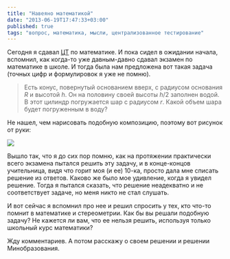 ```yaml
---
title: "Навеяно математикой"
date: "2013-06-19T17:47:33+03:00"
published: true
tags: "вопрос, математика, мысли, централизованное тестирование"
---
```


Сегодня я сдавал [ЦТ](http://dikmax.name/post/centralizedtesting) по математике. И пока сидел в ожидании начала, вспомнил, как когда-то уже давным-давно сдавал экзамен по математике в школе. И тогда была нам предложена вот такая задача (точных цифр и формулировок я уже не помню).

>Есть конус, повернутый основанием вверх, с радиусом основания $R$ и высотой $h$. Он на половину своей высоты $h/2$ заполнен водой. В этот цилиндр погружается шар с радиусом $r$. Какой объем шара будет погруженным в воду?

Не нашел, чем нарисовать подобную композицию, поэтому вот рисунок от руки:

![](http://a51056ce8d9b948fb69e-8de36eb37b2366f5a76a776c3dee0b32.r42.cf1.rackcdn.com/Inscribe-sphere-in-cone.jpg)

Вышло так, что я до сих пор помню, как на протяжении практически всего экзамена пытался решить эту задачу, и в конце-концов учительница, видя что горит моя (и ее) 10-ка, просто дала мне списать решение из ответов. Каково же было мое удивление, когда я увидел решение. Тогда я пытался сказать, что решение неадекватно и не соответствует задаче, но меня никто не стал слушать.

И вот сейчас я вспомнил про нее и решил спросить у тех, кто что-то помнит в математике и стереометрии. Как бы вы решали подобную задачу? Не кажется ли вам, что ее нельзя решить, используя только школьный курс математики? 

Жду комментариев. А потом расскажу о своем решении и решении Минобразования.
